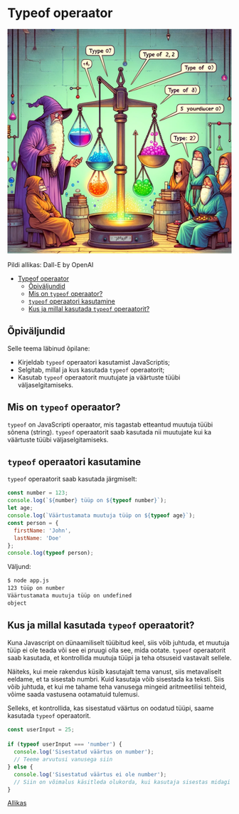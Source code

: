 # Typeof operaator

![Typeof](typeof.webp)

Pildi allikas: Dall-E by OpenAI

- [Typeof operaator](#typeof-operaator)
  - [Õpiväljundid](#õpiväljundid)
  - [Mis on `typeof` operaator?](#mis-on-typeof-operaator)
  - [`typeof` operaatori kasutamine](#typeof-operaatori-kasutamine)
  - [Kus ja millal kasutada `typeof` operaatorit?](#kus-ja-millal-kasutada-typeof-operaatorit)

## Õpiväljundid

Selle teema läbinud õpilane:

- Kirjeldab `typeof` operaatori kasutamist JavaScriptis;
- Selgitab, millal ja kus kasutada `typeof` operaatorit;
- Kasutab `typeof` operaatorit muutujate ja väärtuste tüübi väljaselgitamiseks.

## Mis on `typeof` operaator?

`typeof` on JavaScripti operaator, mis tagastab etteantud muutuja tüübi sõnena (string). `typeof` operaatorit saab kasutada nii muutujate kui ka väärtuste tüübi väljaselgitamiseks.

## `typeof` operaatori kasutamine

`typeof` operaatorit saab kasutada järgmiselt:

```javascript
const number = 123;
console.log(`${number} tüüp on ${typeof number}`);
let age;
console.log(`Väärtustamata muutuja tüüp on ${typeof age}`);
const person = {
  firstName: 'John',
  lastName: 'Doe'
};
console.log(typeof person);
```

Väljund:

```bash
$ node app.js 
123 tüüp on number
Väärtustamata muutuja tüüp on undefined
object
```

## Kus ja millal kasutada `typeof` operaatorit?

Kuna Javascript on dünaamiliselt tüübitud keel, siis võib juhtuda, et muutuja tüüp ei ole teada või see ei pruugi olla see, mida ootate. `typeof` operaatorit saab kasutada, et kontrollida muutuja tüüpi ja teha otsuseid vastavalt sellele.

Näiteks, kui meie rakendus küsib kasutajalt tema vanust, siis metavaliselt eeldame, et ta sisestab numbri. Kuid kasutaja võib sisestada ka teksti. Siis võib juhtuda, et kui me tahame teha vanusega mingeid aritmeetilisi tehteid, võime saada vastusena ootamatuid tulemusi.

Selleks, et kontrollida, kas sisestatud väärtus on oodatud tüüpi, saame kasutada `typeof` operaatorit.

```javascript
const userInput = 25;

if (typeof userInput === 'number') {
  console.log('Sisestatud väärtus on number');
  // Teeme arvutusi vanusega siin
} else {
  console.log('Sisestatud väärtus ei ole number');
  // Siin on võimalus käsitleda olukorda, kui kasutaja sisestas midagi muud
}
```

[Allikas](https://developer.mozilla.org/en-US/docs/Web/JavaScript/Reference/Operators/typeof)
